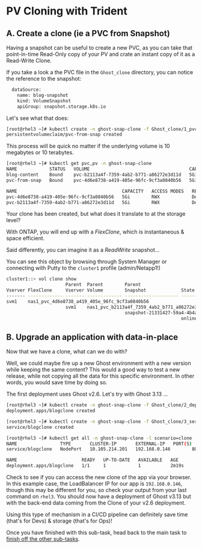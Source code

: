 # PV Cloning with Trident

## A. Create a clone (ie a PVC from Snapshot)

Having a snapshot can be useful to create a new PVC, as you can take that point-in-time Read-Only copy of your PV and crate an instant copy of it as a Read-Write Clone.

If you take a look a the PVC file in the `Ghost_clone` directory, you can notice the reference to the snapshot:

```bash
  dataSource:
    name: blog-snapshot
    kind: VolumeSnapshot
    apiGroup: snapshot.storage.k8s.io
```

Let's see what that does:

```bash
[root@rhel3 ~]# kubectl create -n ghost-snap-clone -f Ghost_clone/1_pvc_from_snap.yaml
persistentvolumeclaim/pvc-from-snap created
```

This process will be quick no matter if the underlying volume is 10 megabytes or 10 terabytes.

```bash
[root@rhel3 ~]# kubectl get pvc,pv -n ghost-snap-clone
NAME            STATUS   VOLUME                                     CAPACITY   ACCESS MODES   STORAGECLASS        AGE
blog-content    Bound    pvc-b2113a4f-7359-4ab2-b771-a86272e3d11d   5Gi        RWX            sc-file-rwx         20h
pvc-from-snap   Bound    pvc-4d6e8738-a419-405e-96fc-9cf3a0840b56   5Gi        RWX            sc-file-rwx         6s

NAME                                       CAPACITY   ACCESS MODES   RECLAIM POLICY   STATUS   CLAIM                 STORAGECLASS        REASON   AGE
pvc-4d6e8738-a419-405e-96fc-9cf3a0840b56   5Gi        RWX            Delete           Bound    ghost/pvc-from-snap   sc-file-rwx                  19s
pvc-b2113a4f-7359-4ab2-b771-a86272e3d11d   5Gi        RWX            Delete           Bound    ghost/blog-content    sc-file-rwx                  20h
```

Your clone has been created, but what does it translate to at the storage level?

With ONTAP, you will end up with a *FlexClone*, which is instantaneous & space efficient.

Said differently,  you can imagine it as a _ReadWrite_ snapshot...  

You can see this object by browsing through System Manager or connecting with Putty to the `cluster1` profile (admin/Netapp1!)

```bash
cluster1::> vol clone show
                      Parent  Parent        Parent
Vserver FlexClone     Vserver Volume        Snapshot             State     Type
------- ------------- ------- ------------- -------------------- --------- ----
svm1    nas1_pvc_4d6e8738_a419_405e_96fc_9cf3a0840b56
                      svm1    nas1_pvc_b2113a4f_7359_4ab2_b771_a86272e3d11d
                                            snapshot-21331427-59a4-4b4a-a71f-91ffe2fb39bc
                                                                 online    RW
```

## B. Upgrade an application with data-in-place

Now that we have a clone, what can we do with?

Well, we could maybe fire up a new Ghost environment with a new version while keeping the same content? This would a good way to test a new release, while not copying all the data for this specific environment. In other words, you would save time by doing so.  

The first deployment uses Ghost v2.6. Let's try with Ghost 3.13 ...

```bash
[root@rhel3 ~]# kubectl create -n ghost-snap-clone -f Ghost_clone/2_deploy.yaml
deployment.apps/blogclone created

[root@rhel3 ~]# kubectl create -n ghost-snap-clone -f Ghost_clone/3_service.yaml
service/blogclone created

[root@rhel3 ~]# kubectl get all -n ghost-snap-clone -l scenario=clone
NAME                TYPE       CLUSTER-IP       EXTERNAL-IP   PORT(S)        AGE
service/blogclone   NodePort   10.105.214.201   192.168.0.146        80:30071/TCP   12s

NAME                        READY   UP-TO-DATE   AVAILABLE   AGE
deployment.apps/blogclone   1/1     1            1           2m19s
```

Check to see if you can access the new clone of the app via your browser.  In this example case, the LoadBalancer IP for our app is `192.168.0.146`, though this may be different for you, so check your output from your last command on `rhel3`.  You should now have a deployment of Ghost v3.13 but with the back-end data coming from the Clone of your v2.6 deployment.

Using this type of mechanism in a CI/CD pipeline can definitely save time (that's for Devs) & storage (that's for Ops)!

Once you have finished with this sub-task, head back to the main task to [finish off the other sub-tasks](README.md#e-data-management-with-snapshots).
